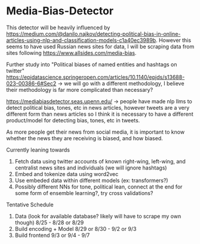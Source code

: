 # Media-Bias-Detector

This detector will be heavily influenced by https://medium.com/@danilo.najkov/detecting-political-bias-in-online-articles-using-nlp-and-classification-models-c1a40ec3989b. However this seems to have used Russian news sites for data, I will be scraping data from sites following https://www.allsides.com/media-bias.

Further study into "Political biases of named entities and hashtags on twitter" https://epjdatascience.springeropen.com/articles/10.1140/epjds/s13688-023-00386-6#Sec2 -> we will go with a different methodology, I believe their methodology is far more complicated than necessary? 

https://mediabiasdetector.seas.upenn.edu/ -> people have made nlp llms to detect political bias, tones, etc in news articles, however tweets are a very different form than news articles so I think it is necessary to have a different product/model for detecting bias, tones, etc in tweets.

As more people get their news from social media, it is important to know whether the news they are receiving is biased, and how biased. 

Currently leaning towards 
1. Fetch data using twitter accounts of known right-wing, left-wing, and centralist news sites and individuals (we will ignore hashtags)
2. Embed and tokenize data using word2vec
3. Use embeded data within different models (ex: transformers?)
4. Possibly different NNs for tone, political lean, connect at the end for some form of ensemble learning?, try cross validations?

Tentative Schedule
1. Data (look for available database? likely will have to scrape my own though) 8/25 - 8/28 or 8/29
2. Build encoding + Model 8/29 or 8/30 - 9/2 or 9/3
3. Build frontend 9/3 or 9/4 - 9/7
